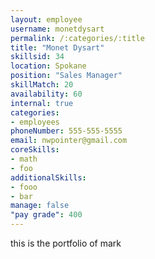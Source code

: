 ```yaml
--- 
layout: employee 
username: monetdysart
permalink: /:categories/:title 
title: "Monet Dysart" 
skillsid: 34 
location: Spokane
position: "Sales Manager"
skillMatch: 20
availability: 60
internal: true
categories: 
- employees
phoneNumber: 555-555-5555 
email: nwpointer@gmail.com
coreSkills:
- math 
- foo
additionalSkills:
- fooo
- bar
manage: false
"pay grade": 400
---
```


this is the portfolio of mark